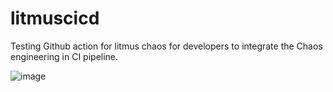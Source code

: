 # litmuscicd
Testing Github action for litmus chaos for developers to integrate the Chaos engineering in CI pipeline.

![image](https://user-images.githubusercontent.com/37321647/144089258-34a90001-e8be-4a89-b370-c1ec202a6bdd.png)


